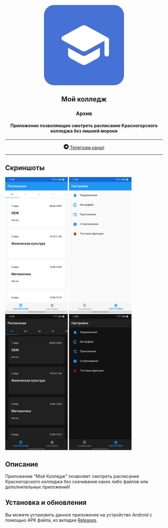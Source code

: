 <p align="center"><img src="assets/rounded_icon.png" width="256"></p>
<h2 align="center">Мой колледж</h2>
<h3 align="center">Архив</h2>
<h4 align="center">Приложение позволяющее смотреть расписание Красногорского колледжа без лишней мороки</h4>
<hr>
<p align="center"> <a href="https://t.me/adunyt"> <svg xmlns="http://www.w3.org/2000/svg" width="16" height="16" fill="currentColor" class="bi bi-telegram" viewBox="0 0 16 16"> <path d="M16 8A8 8 0 1 1 0 8a8 8 0 0 1 16 0zM8.287 5.906c-.778.324-2.334.994-4.666 2.01-.378.15-.577.298-.595.442-.03.243.275.339.69.47l.175.055c.408.133.958.288 1.243.294.26.006.549-.1.868-.32 2.179-1.471 3.304-2.214 3.374-2.23.05-.012.12-.026.166.016.047.041.042.12.037.141-.03.129-1.227 1.241-1.846 1.817-.193.18-.33.307-.358.336a8.154 8.154 0 0 1-.188.186c-.38.366-.664.64.015 1.088.327.216.589.393.85.571.284.194.568.387.936.629.093.06.183.125.27.187.331.236.63.448.997.414.214-.02.435-.22.547-.82.265-1.417.786-4.486.906-5.751a1.426 1.426 0 0 0-.013-.315.337.337 0 0 0-.114-.217.526.526 0 0 0-.31-.093c-.3.005-.763.166-2.984 1.09z"/> </svg> Телеграм канал </a> </p> 
<hr>


## Скриншоты
<img src="screenshots/1.jpg" width="200"> <img src="screenshots/2.jpg" width="200"> <img src="screenshots/3.jpg" width="200"> <img src="screenshots/4.jpg" width="200">

## Описание
Приложение "Мой Колледж" позволяет смотреть расписание Красногорского колледжа без скачивания каких либо файлов или дополнительных приложений!

## Установка и обновления
Вы можете установить данное приложение на устройство Android с помощью APK файла, из вкладки [Releases](https://github.com/adunyt/mycollege/releases).
